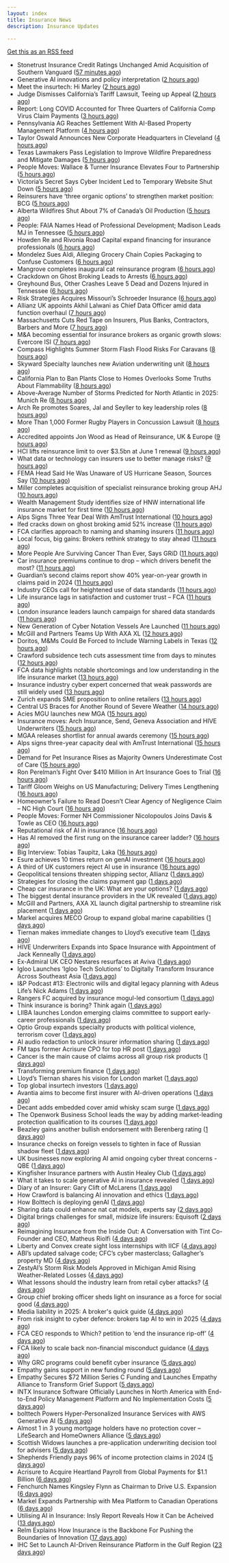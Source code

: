 ```yaml
---
layout: index
title: Insurance News
description: Insurance Updates

---
```


[Get this as an RSS feed](/insurance.rss)

<!-- news_marker starts -->
- Stonetrust Insurance Credit Ratings Unchanged Amid Acquisition of Southern Vanguard ([57 minutes ago](https://www.insurancejournal.com/news/southcentral/2025/06/03/826204.htm))
- Generative AI innovations and policy interpretation ([2 hours ago](https://www.dig-in.com/opinion/gene-ai-innovations-and-policy-interpretation))
- Meet the insurtech: Hi Marley ([2 hours ago](https://www.dig-in.com/news/meet-the-insurtech-hi-marley))
- Judge Dismisses California’s Tariff Lawsuit, Teeing up Appeal ([2 hours ago](https://www.insurancejournal.com/news/west/2025/06/03/826186.htm))
- Report: Long COVID Accounted for Three Quarters of California Comp Virus Claim Payments ([3 hours ago](https://www.insurancejournal.com/news/west/2025/06/03/826173.htm))
- Pennsylvania AG Reaches Settlement With AI-Based Property Management Platform ([4 hours ago](https://www.insurancejournal.com/news/east/2025/06/03/826166.htm))
- Taylor Oswald Announces New Corporate Headquarters in Cleveland ([4 hours ago](https://www.insurancejournal.com/news/midwest/2025/06/03/826161.htm))
- Texas Lawmakers Pass Legislation to Improve Wildfire Preparedness and Mitigate Damages ([5 hours ago](https://www.insurancejournal.com/news/southcentral/2025/06/03/826158.htm))
- People Moves: Wallace & Turner Insurance Elevates Four to Partnership ([5 hours ago](https://www.insurancejournal.com/news/midwest/2025/06/03/826146.htm))
- Victoria’s Secret Says Cyber Incident Led to Temporary Website Shut Down ([5 hours ago](https://www.insurancejournal.com/news/national/2025/06/03/826155.htm))
- Reinsurers have ‘three organic options’ to strengthen market position: BCG ([5 hours ago](https://www.reinsurancene.ws/reinsurers-have-three-organic-options-to-strengthen-market-position-bcg/))
- Alberta Wildfires Shut About 7% of Canada’s Oil Production ([5 hours ago](https://www.insurancejournal.com/news/international/2025/06/03/826136.htm))
- People: FAIA Names Head of Professional Development; Madison Leads MJ in Tennessee ([5 hours ago](https://www.insurancejournal.com/news/southeast/2025/06/03/826132.htm))
- Howden Re and Rivonia Road Capital expand financing for insurance professionals ([6 hours ago](https://www.reinsurancene.ws/howden-re-and-rivonia-road-capital-expand-financing-for-insurance-professionals/))
- Mondelez Sues Aldi, Alleging Grocery Chain Copies Packaging to Confuse Customers ([6 hours ago](https://www.insurancejournal.com/news/national/2025/06/03/826120.htm))
- Mangrove completes inaugural cat reinsurance program ([6 hours ago](https://www.reinsurancene.ws/mangrove-completes-inaugural-cat-reinsurance-program/))
- Crackdown on Ghost Broking Leads to Arrests ([6 hours ago](https://insurance-edge.net/2025/06/03/crackdown-on-ghost-broking-leads-to-arrests/))
- Greyhound Bus, Other Crashes Leave 5 Dead and Dozens Injured in Tennessee ([6 hours ago](https://www.insurancejournal.com/news/southeast/2025/06/03/826122.htm))
- Risk Strategies Acquires Missouri’s Schroeder Insurance ([6 hours ago](https://www.insurancejournal.com/news/midwest/2025/06/03/826117.htm))
- Allianz UK appoints Akhil Lalwani as Chief Data Officer amid data function overhaul ([7 hours ago](https://www.reinsurancene.ws/allianz-uk-appoints-akhil-lalwani-as-chief-data-officer-amid-data-function-overhaul/))
- Massachusetts Cuts Red Tape on Insurers, Plus Banks, Contractors, Barbers and More ([7 hours ago](https://www.insurancejournal.com/news/east/2025/06/03/826106.htm))
- M&A becoming essential for insurance brokers as organic growth slows: Evercore ISI ([7 hours ago](https://www.reinsurancene.ws/ma-becoming-essential-for-insurance-brokers-as-organic-growth-slows-evercore-isi/))
- Compass Highlights Summer Storm Flash Flood Risks For Caravans ([8 hours ago](https://insurance-edge.net/2025/06/03/compass-highlights-summer-storm-flash-flood-risks-for-caravans/))
- Skyward Specialty launches new Aviation underwriting unit ([8 hours ago](https://www.reinsurancene.ws/skyward-specialty-launches-new-aviation-underwriting-unit/))
- California Plan to Ban Plants Close to Homes Overlooks Some Truths About Flammability ([8 hours ago](https://www.insurancejournal.com/news/west/2025/06/03/826095.htm))
- Above-Average Number of Storms Predicted for North Atlantic in 2025: Munich Re ([8 hours ago](https://www.insurancejournal.com/news/international/2025/06/03/826070.htm))
- Arch Re promotes Soares, Jal and Seyller to key leadership roles ([8 hours ago](https://www.reinsurancene.ws/arch-re-promotes-soares-jal-and-seyller-to-key-leadership-roles/))
- More Than 1,000 Former Rugby Players in Concussion Lawsuit ([8 hours ago](https://www.insurancejournal.com/news/international/2025/06/03/826085.htm))
- Accredited appoints Jon Wood as Head of Reinsurance, UK & Europe ([9 hours ago](https://www.reinsurancene.ws/accredited-appoints-jon-wood-as-head-of-reinsurance-uk-europe/))
- HCI lifts reinsurance limit to over $3.5bn at June 1 renewal ([9 hours ago](https://www.reinsurancene.ws/hci-lifts-reinsurance-limit-to-over-3-5bn-at-june-1-renewal/))
- What data or technology can insurers use to better manage risks? ([9 hours ago](https://www.dig-in.com/news/insurers-turn-to-ai-new-data-for-risk-assessment-boosts))
- FEMA Head Said He Was Unaware of US Hurricane Season, Sources Say ([10 hours ago](https://www.insurancejournal.com/news/national/2025/06/03/826080.htm))
- Miller completes acquisition of specialist reinsurance broking group AHJ ([10 hours ago](https://www.reinsurancene.ws/miller-completes-acquisition-of-specialist-reinsurance-broking-group-ahj/))
- Wealth Management Study identifies size of HNW international life insurance market for first time ([10 hours ago](https://ifamagazine.com/wealth-management-study-identifies-size-of-hnw-international-life-insurance-market-for-first-time/))
- Alps Signs Three Year Deal With AmTrust International ([10 hours ago](https://insurance-edge.net/2025/06/03/alps-signs-three-year-deal-with-amtrust-international/))
- Ifed cracks down on ghost broking amid 52% increase ([11 hours ago](https://www.postonline.co.uk/personal/7957861/ifed-cracks-down-on-ghost-broking-amid-52-increase))
- FCA clarifies approach to naming and shaming insurers ([11 hours ago](https://www.postonline.co.uk/regulation/7957862/fca-clarifies-approach-to-naming-and-shaming-insurers))
- Local focus, big gains: Brokers rethink strategy to stay ahead ([11 hours ago](https://www.insurancebusinessmag.com/uk/news/breaking-news/local-focus-big-gains-brokers-rethink-strategy-to-stay-ahead-537764.aspx))
- More People Are Surviving Cancer Than Ever, Says GRiD ([11 hours ago](https://insurance-edge.net/2025/06/03/more-people-are-surviving-cancer-than-ever-says-grid/))
- Car insurance premiums continue to drop – which drivers benefit the most? ([11 hours ago](https://www.insurancebusinessmag.com/uk/news/auto-motor/car-insurance-premiums-continue-to-drop--which-drivers-benefit-the-most-537763.aspx))
- Guardian’s second claims report show 40% year-on-year growth in claims paid in 2024 ([11 hours ago](https://ifamagazine.com/guardians-second-claims-report-show-40-year-on-year-growth-in-claims-paid-in-2024/))
- Industry CEOs call for heightened use of data standards ([11 hours ago](https://www.postonline.co.uk/technology/7957859/industry-ceos-call-for-heightened-use-of-data-standards))
- Life insurance lags in satisfaction and customer trust – FCA ([11 hours ago](https://www.insurancebusinessmag.com/uk/news/life-insurance/life-insurance-lags-in-satisfaction-and-customer-trust--fca-537762.aspx))
- London insurance leaders launch campaign for shared data standards ([11 hours ago](https://www.insurancebusinessmag.com/uk/news/breaking-news/london-insurance-leaders-launch-campaign-for-shared-data-standards-537761.aspx))
- New Generation of Cyber Notation Vessels Are Launched ([11 hours ago](https://insurance-edge.net/2025/06/03/new-generation-of-cyber-notation-vessels-are-launched/))
- McGill and Partners Teams Up With AXA XL ([12 hours ago](https://insurance-edge.net/2025/06/03/mcgill-and-partners-teams-up-with-axa-xl/))
- Doritos, M&Ms Could Be Forced to Include Warning Labels in Texas ([12 hours ago](https://www.insurancejournal.com/news/southcentral/2025/06/03/826046.htm))
- Crawford subsidence tech cuts assessment time from days to minutes ([12 hours ago](https://www.postonline.co.uk/technology/7957753/crawford-subsidence-tech-cuts-assessment-time-from-days-to-minutes))
- FCA data highlights notable shortcomings and low understanding in the life insurance market ([13 hours ago](https://ifamagazine.com/fca-data-highlights-notable-shortcomings-and-low-understanding-in-the-life-insurance-market/))
- Insurance industry cyber expert concerned that weak passwords are still widely used ([13 hours ago](https://ifamagazine.com/insurance-industry-cyber-expert-concerned-that-weak-passwords-are-still-widely-used/))
- Zurich expands SME proposition to online retailers ([13 hours ago](https://www.postonline.co.uk/broker/7957849/zurich-expands-sme-proposition-to-online-retailers))
- Central US Braces for Another Round of Severe Weather ([14 hours ago](https://www.insurancejournal.com/news/midwest/2025/06/03/826036.htm))
- Acies MGU launches new MGA ([15 hours ago](https://www.insurancebusinessmag.com/uk/news/professional-liability/acies-mgu-launches-new-mga-537736.aspx))
- Insurance moves: Arch Insurance, Send, Geneva Association and HIVE Underwriters ([15 hours ago](https://www.insurancebusinessmag.com/uk/news/breaking-news/insurance-moves-arch-insurance-send-geneva-association-and-hive-underwriters-537735.aspx))
- MGAA releases shortlist for annual awards ceremony ([15 hours ago](https://www.insurancebusinessmag.com/uk/news/breaking-news/mgaa-releases-shortlist-for-annual-awards-ceremony-537734.aspx))
- Alps signs three-year capacity deal with AmTrust International ([15 hours ago](https://www.insurancebusinessmag.com/uk/news/breaking-news/alps-signs-threeyear-capacity-deal-with-amtrust-international-537733.aspx))
- Demand for Pet Insurance Rises as Majority Owners Underestimate Cost of Care ([15 hours ago](https://www.insurancejournal.com/news/national/2025/06/03/826020.htm))
- Ron Perelman’s Fight Over $410 Million in Art Insurance Goes to Trial ([16 hours ago](https://www.insurancejournal.com/news/national/2025/06/03/826029.htm))
- Tariff Gloom Weighs on US Manufacturing; Delivery Times Lengthening ([16 hours ago](https://www.insurancejournal.com/news/national/2025/06/03/826050.htm))
- Homeowner’s Failure to Read Doesn’t Clear Agency of Negligence Claim – NC High Court ([16 hours ago](https://www.insurancejournal.com/news/southeast/2025/06/03/826037.htm))
- People Moves: Former NH Commissioner Nicolopoulos Joins Davis & Towle as CEO ([16 hours ago](https://www.insurancejournal.com/news/east/2025/06/03/825996.htm))
- Reputational risk of AI in insurance ([16 hours ago](https://www.postonline.co.uk/technology/7957685/reputational-risk-of-ai-in-insurance))
- Has AI removed the first rung on the insurance career ladder? ([16 hours ago](https://www.postonline.co.uk/technology/7957844/has-ai-removed-the-first-rung-on-the-insurance-career-ladder))
- Big Interview: Tobias Taupitz, Laka ([16 hours ago](https://www.postonline.co.uk/technology/7957597/big-interview-tobias-taupitz-laka))
- Esure achieves 10 times return on genAI investment ([16 hours ago](https://www.postonline.co.uk/technology/7957813/esure-achieves-10-times-return-on-genai-investment))
- A third of UK customers reject AI use in insurance ([16 hours ago](https://www.postonline.co.uk/technology/7957758/a-third-of-uk-customers-reject-ai-use-in-insurance))
- Geopolitical tensions threaten shipping sector, Allianz ([1 days ago](https://www.dig-in.com/news/geopolitical-tensions-threaten-shipping-sector-allianz))
- Strategies for closing the claims payment gap ([1 days ago](https://www.dig-in.com/opinion/strategies-for-closing-the-claims-payment-gap))
- Cheap car insurance in the UK: What are your options? ([1 days ago](https://www.insurancebusinessmag.com/uk/guides/cheap-car-insurance-in-the-uk-what-are-your-options-537697.aspx))
- The biggest dental insurance providers in the UK revealed ([1 days ago](https://www.insurancebusinessmag.com/uk/guides/the-biggest-dental-insurance-providers-in-the-uk-revealed-537693.aspx))
- McGill and Partners, AXA XL launch digital partnership to streamline risk placement ([1 days ago](https://www.insurancebusinessmag.com/uk/news/breaking-news/mcgill-and-partners-axa-xl-launch-digital-partnership-to-streamline-risk-placement-537652.aspx))
- Markel acquires MECO Group to expand global marine capabilities ([1 days ago](https://www.insurancebusinessmag.com/uk/news/breaking-news/markel-acquires-meco-group-to-expand-global-marine-capabilities-537649.aspx))
- Tiernan makes immediate changes to Lloyd’s executive team ([1 days ago](https://www.postonline.co.uk/lloyd%E2%80%99slondon/7957852/tiernan-makes-immediate-changes-to-lloyd%E2%80%99s-executive-team))
- HIVE Underwriters Expands into Space Insurance with Appointment of Jack Kenneally ([1 days ago](https://www.insurtechinsights.com/hive-underwriters-expands-into-space-insurance-with-appointment-of-jack-kenneally/))
- Ex-Admiral UK CEO Nestares resurfaces at Aviva ([1 days ago](https://www.postonline.co.uk/news/7957850/ex-admiral-uk-ceo-nestares-resurfaces-at-aviva))
- Igloo Launches ‘Igloo Tech Solutions’ to Digitally Transform Insurance Across Southeast Asia ([1 days ago](https://www.insurtechinsights.com/igloo-launches-igloo-tech-solutions-to-digitally-transform-insurance-across-southeast-asia/))
- I&P Podcast #13: Electronic wills and digital legacy planning with Adeus Life’s Nick Adams ([1 days ago](https://ifamagazine.com/ip-podcast-13-electronic-wills-and-digital-legacy-planning-with-adeus-lifes-nick-adams/))
- Rangers FC acquired by insurance mogul-led consortium ([1 days ago](https://www.insurancebusinessmag.com/uk/news/breaking-news/rangers-fc-acquired-by-insurance-mogulled-consortium-537610.aspx))
- Think insurance is boring? Think again ([1 days ago](https://www.insurancebusinessmag.com/uk/news/breaking-news/think-insurance-is-boring-think-again-537609.aspx))
- LIIBA launches London emerging claims committee to support early-career professionals ([1 days ago](https://www.insurancebusinessmag.com/uk/news/breaking-news/liiba-launches-london-emerging-claims-committee-to-support-earlycareer-professionals-537608.aspx))
- Optio Group expands specialty products with political violence, terrorism cover ([1 days ago](https://www.insurancebusinessmag.com/uk/news/breaking-news/optio-group-expands-specialty-products-with-political-violence-terrorism-cover-537607.aspx))
- AI audio redaction to unlock insurer information sharing ([1 days ago](https://www.postonline.co.uk/technology/7957736/ai-audio-redaction-to-unlock-insurer-information-sharing))
- FM taps former Acrisure CPO for top HR post ([1 days ago](https://www.insurancebusinessmag.com/uk/news/breaking-news/fm-taps-former-acrisure-cpo-for-top-hr-post-537606.aspx))
- Cancer is the main cause of claims across all group risk products ([1 days ago](https://ifamagazine.com/cancer-is-the-main-cause-of-claims-across-all-group-risk-products/))
- Transforming premium finance ([1 days ago](https://www.insurancebusinessmag.com/uk/tv/transforming-premium-finance-537605.aspx))
- Lloyd’s Tiernan shares his vision for London market ([1 days ago](https://www.postonline.co.uk/lloyd%E2%80%99slondon/7957845/lloyd%E2%80%99s-tiernan-shares-his-vision-for-london-market))
- Top global insurtech investors ([1 days ago](https://www.dig-in.com/list/top-global-insurtech-investors))
- Avantia aims to become first insurer with AI-driven operations ([1 days ago](https://www.postonline.co.uk/personal/7957719/avantia-aims-to-become-first-insurer-with-ai-driven-operations))
- Decant adds embedded cover amid whisky scam surge ([1 days ago](https://www.postonline.co.uk/broker/7957840/decant-adds-embedded-cover-amid-whisky-scam-surge))
- The Openwork Business School leads the way by adding market-leading protection qualification to its courses ([1 days ago](https://ifamagazine.com/the-openwork-business-school-leads-the-way-by-adding-market-leading-protection-qualification-to-its-courses/))
- Beazley gains another bullish endorsement with Berenberg rating ([1 days ago](https://www.insurancebusinessmag.com/uk/news/breaking-news/beazley-gains-another-bullish-endorsement-with-berenberg-rating-537590.aspx))
- Insurance checks on foreign vessels to tighten in face of Russian shadow fleet ([1 days ago](https://www.insurancebusinessmag.com/uk/news/marine/insurance-checks-on-foreign-vessels-to-tighten-in-face-of-russian-shadow-fleet-537589.aspx))
- UK businesses now exploring AI amid ongoing cyber threat concerns - QBE ([1 days ago](https://www.insurancebusinessmag.com/uk/news/cyber/uk-businesses-now-exploring-ai-amid-ongoing-cyber-threat-concerns--qbe-537588.aspx))
- Kingfisher Insurance partners with Austin Healey Club ([1 days ago](https://www.insurancebusinessmag.com/uk/news/auto-motor/kingfisher-insurance-partners-with-austin-healey-club-537587.aspx))
- What it takes to scale generative AI in insurance revealed ([1 days ago](https://www.postonline.co.uk/technology/7957593/what-it-takes-to-scale-generative-ai-in-insurance-revealed))
- Diary of an Insurer: Gary Clift of McLarens ([1 days ago](https://www.postonline.co.uk/claims/7957472/diary-of-an-insurer-gary-clift-of-mclarens))
- How Crawford is balancing AI innovation and ethics ([1 days ago](https://www.postonline.co.uk/technology/7957678/how-crawford-is-balancing-ai-innovation-and-ethics))
- How Bolttech is deploying genAI ([1 days ago](https://www.postonline.co.uk/technology/7957814/how-bolttech-is-deploying-genai))
- Sharing data could enhance nat cat models, experts say ([2 days ago](https://www.dig-in.com/news/sharing-data-could-enhance-nat-cat-models-experts-say))
- Digital brings challenges for small, midsize life insurers: Equisoft ([2 days ago](https://www.dig-in.com/news/digital-brings-challenges-for-small-midsize-life-insurers-equisoft))
- Reimagining Insurance from the Inside Out: A Conversation with Tint Co-Founder and CEO, Matheus Riolfi ([4 days ago](https://www.insurtechinsights.com/reimagining-insurance-from-the-inside-out-a-conversation-with-tint-co-founder-and-ceo-matheus-riolfi/))
- Liberty and Convex create sight loss internships with IICF ([4 days ago](https://www.postonline.co.uk/people/7957838/liberty-and-convex-create-sight-loss-internships-with-iicf))
- ABI’s updated salvage code; CFC’s cyber masterclass; Gallagher’s property MD ([4 days ago](https://www.postonline.co.uk/news/7957830/abis-updated-salvage-code-cfcs-cyber-masterclass-gallaghers-property-md))
- ZestyAI’s Storm Risk Models Approved in Michigan Amid Rising Weather-Related Losses ([4 days ago](https://www.insurtechinsights.com/zestyais-storm-risk-models-approved-in-michigan-amid-rising-weather-related-losses/))
- What lessons should the industry learn from retail cyber attacks? ([4 days ago](https://www.postonline.co.uk/technology/7957834/what-lessons-should-the-industry-learn-from-retail-cyber-attacks))
- Group chief broking officer sheds light on insurance as a force for social good ([4 days ago](https://www.insurancebusinessmag.com/uk/news/breaking-news/group-chief-broking-officer-sheds-light-on-insurance-as-a-force-for-social-good-537472.aspx))
- Media liability in 2025: A broker's quick guide ([4 days ago](https://www.insurancebusinessmag.com/uk/news/professional-liability/media-liability-in-2025-a-brokers-quick-guide-537471.aspx))
- From risk insight to cyber defence: brokers tap AI to win in 2025 ([4 days ago](https://www.insurancebusinessmag.com/uk/news/technology/from-risk-insight-to-cyber-defence-brokers-tap-ai-to-win-in-2025-537470.aspx))
- FCA CEO responds to Which? petition to ‘end the insurance rip-off’ ([4 days ago](https://www.postonline.co.uk/news/7957839/fca-ceo-responds-to-which-petition-to-end-the-insurance-rip-off))
- FCA likely to scale back non-financial misconduct guidance ([4 days ago](https://www.postonline.co.uk/regulation/7957826/fca-likely-to-scale-back-non-financial-misconduct-guidance))
- Why GRC programs could benefit cyber insurance ([5 days ago](https://www.dig-in.com/opinion/why-grc-programs-could-benefit-cyber-insurance))
- Empathy gains support in new funding round ([5 days ago](https://www.dig-in.com/news/empathy-gains-support-in-new-funding-round))
- Empathy Secures $72 Million Series C Funding and Launches Empathy Alliance to Transform Grief Support ([5 days ago](https://www.insurtechinsights.com/empathy-secures-72-million-series-c-funding-and-launches-empathy-alliance-to-transform-grief-support/))
- INTX Insurance Software Officially Launches in North America with End-to-End Policy Management Platform and No Implementation Costs ([5 days ago](https://www.insurtechinsights.com/intx-insurance-software-officially-launches-in-north-america-with-end-to-end-policy-management-platform-and-no-implementation-costs/))
- bolttech Powers Hyper-Personalized Insurance Services with AWS Generative AI ([5 days ago](https://www.insurtechinsights.com/bolttech-powers-hyper-personalized-insurance-services-with-aws-generative-ai/))
- Almost 1 in 3 young mortgage holders have no protection cover – LifeSearch and HomeOwners Alliance ([5 days ago](https://ifamagazine.com/almost-1-in-3-young-mortgage-holders-have-no-protection-cover-lifesearch-and-homeowners-alliance/))
- Scottish Widows launches a pre-application underwriting decision tool for advisers ([5 days ago](https://ifamagazine.com/scottish-widows-launches-a-pre-application-underwriting-decision-tool-for-advisers/))
- Shepherds Friendly pays 96% of income protection claims in 2024 ([5 days ago](https://ifamagazine.com/shepherds-friendly-pays-96-of-income-protection-claims-in-2024/))
- Acrisure to Acquire Heartland Payroll from Global Payments for $1.1 Billion ([6 days ago](https://www.insurtechinsights.com/acrisure-to-acquire-heartland-payroll-from-global-payments-for-1-1-billion/))
- Fenchurch Names Kingsley Flynn as Chairman to Drive U.S. Expansion ([6 days ago](https://www.insurtechinsights.com/fenchurch-names-kingsley-flynn-as-chairman-to-drive-u-s-expansion/))
- Markel Expands Partnership with Mea Platform to Canadian Operations ([6 days ago](https://www.insurtechinsights.com/markel-expands-partnership-with-mea-platform-to-canadian-operations/))
- Utilising AI in Insurance: Insly Report Reveals How it Can be Acheived ([13 days ago](https://thefintechtimes.com/utilising-ai-in-insurance-insly-report-reveals-how-it-can-be-acheived/))
- Relm Explains How Insurance is the Backbone For Pushing the Boundaries of Innovation ([17 days ago](https://thefintechtimes.com/relm-explains-how-insurance-is-the-backbone-for-pushing-the-boundaries-of-innovation/))
- IHC Set to Launch AI-Driven Reinsurance Platform in the Gulf Region ([23 days ago](https://thefintechtimes.com/ihc-set-to-launch-ai-driven-reinsurance-platform/))

<!-- news_marker ends -->